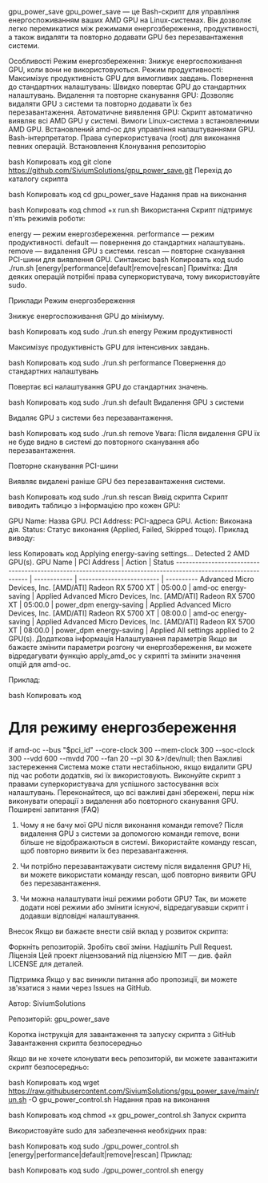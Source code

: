 gpu_power_save
gpu_power_save — це Bash-скрипт для управління енергоспоживанням ваших AMD GPU на Linux-системах. Він дозволяє легко перемикатися між режимами енергозбереження, продуктивності, а також видаляти та повторно додавати GPU без перезавантаження системи.

Особливості
Режим енергозбереження: Знижує енергоспоживання GPU, коли вони не використовуються.
Режим продуктивності: Максимізує продуктивність GPU для вимогливих завдань.
Повернення до стандартних налаштувань: Швидко повертає GPU до стандартних налаштувань.
Видалення та повторне сканування GPU: Дозволяє видаляти GPU з системи та повторно додавати їх без перезавантаження.
Автоматичне виявлення GPU: Скрипт автоматично виявляє всі AMD GPU у системі.
Вимоги
Linux-система з встановленими AMD GPU.
Встановлений amd-oc для управління налаштуваннями GPU.
Bash-інтерпретатор.
Права суперкористувача (root) для виконання певних операцій.
Встановлення
Клонування репозиторію

bash
Копировать код
git clone https://github.com/SiviumSolutions/gpu_power_save.git
Перехід до каталогу скрипта

bash
Копировать код
cd gpu_power_save
Надання прав на виконання

bash
Копировать код
chmod +x run.sh
Використання
Скрипт підтримує п'ять режимів роботи:

energy — режим енергозбереження.
performance — режим продуктивності.
default — повернення до стандартних налаштувань.
remove — видалення GPU з системи.
rescan — повторне сканування PCI-шини для виявлення GPU.
Синтаксис
bash
Копировать код
sudo ./run.sh [energy|performance|default|remove|rescan]
Примітка: Для деяких операцій потрібні права суперкористувача, тому використовуйте sudo.

Приклади
Режим енергозбереження

Знижує енергоспоживання GPU до мінімуму.

bash
Копировать код
sudo ./run.sh energy
Режим продуктивності

Максимізує продуктивність GPU для інтенсивних завдань.

bash
Копировать код
sudo ./run.sh performance
Повернення до стандартних налаштувань

Повертає всі налаштування GPU до стандартних значень.

bash
Копировать код
sudo ./run.sh default
Видалення GPU з системи

Видаляє GPU з системи без перезавантаження.

bash
Копировать код
sudo ./run.sh remove
Увага: Після видалення GPU їх не буде видно в системі до повторного сканування або перезавантаження.

Повторне сканування PCI-шини

Виявляє видалені раніше GPU без перезавантаження системи.

bash
Копировать код
sudo ./run.sh rescan
Вивід скрипта
Скрипт виводить таблицю з інформацією про кожен GPU:

GPU Name: Назва GPU.
PCI Address: PCI-адреса GPU.
Action: Виконана дія.
Status: Статус виконання (Applied, Failed, Skipped тощо).
Приклад виводу:

less
Копировать код
Applying energy-saving settings...
Detected 2 AMD GPU(s).
GPU Name                                                                                                       | PCI Address  | Action                    | Status
-------------------------------------------------------------------------------------------------------------- | ------------ | ------------------------- | ----------
Advanced Micro Devices, Inc. [AMD/ATI] Radeon RX 5700 XT                                                       | 05:00.0      | amd-oc energy-saving      | Applied
Advanced Micro Devices, Inc. [AMD/ATI] Radeon RX 5700 XT                                                       | 05:00.0      | power_dpm energy-saving   | Applied
Advanced Micro Devices, Inc. [AMD/ATI] Radeon RX 5700 XT                                                       | 08:00.0      | amd-oc energy-saving      | Applied
Advanced Micro Devices, Inc. [AMD/ATI] Radeon RX 5700 XT                                                       | 08:00.0      | power_dpm energy-saving   | Applied
All settings applied to 2 GPU(s).
Додаткова інформація
Налаштування параметрів
Якщо ви бажаєте змінити параметри розгону чи енергозбереження, ви можете відредагувати функцію apply_amd_oc у скрипті та змінити значення опцій для amd-oc.

Приклад:

bash
Копировать код
# Для режиму енергозбереження
if amd-oc --bus "$pci_id" --core-clock 300 --mem-clock 300 --soc-clock 300 --vdd 600 --mvdd 700 --fan 20 --pl 30 &>/dev/null; then
Важливі застереження
Система може стати нестабільною, якщо видалити GPU під час роботи додатків, які їх використовують.
Виконуйте скрипт з правами суперкористувача для успішного застосування всіх налаштувань.
Переконайтеся, що всі важливі дані збережені, перш ніж виконувати операції з видалення або повторного сканування GPU.
Поширені запитання (FAQ)
1. Чому я не бачу мої GPU після виконання команди remove?
Після видалення GPU з системи за допомогою команди remove, вони більше не відображаються в системі. Використайте команду rescan, щоб повторно виявити їх без перезавантаження.

2. Чи потрібно перезавантажувати систему після видалення GPU?
Ні, ви можете використати команду rescan, щоб повторно виявити GPU без перезавантаження.

3. Чи можна налаштувати інші режими роботи GPU?
Так, ви можете додати нові режими або змінити існуючі, відредагувавши скрипт і додавши відповідні налаштування.

Внесок
Якщо ви бажаєте внести свій вклад у розвиток скрипта:

Форкніть репозиторій.
Зробіть свої зміни.
Надішліть Pull Request.
Ліцензія
Цей проект ліцензований під ліцензією MIT — див. файл LICENSE для деталей.

Підтримка
Якщо у вас виникли питання або пропозиції, ви можете зв'язатися з нами через Issues на GitHub.

Автор: SiviumSolutions

Репозиторій: gpu_power_save

Коротка інструкція для завантаження та запуску скрипта з GitHub
Завантаження скрипта безпосередньо

Якщо ви не хочете клонувати весь репозиторій, ви можете завантажити скрипт безпосередньо:

bash
Копировать код
wget https://raw.githubusercontent.com/SiviumSolutions/gpu_power_save/main/run.sh -O gpu_power_control.sh
Надання прав на виконання

bash
Копировать код
chmod +x gpu_power_control.sh
Запуск скрипта

Використовуйте sudo для забезпечення необхідних прав:

bash
Копировать код
sudo ./gpu_power_control.sh [energy|performance|default|remove|rescan]
Приклад:

bash
Копировать код
sudo ./gpu_power_control.sh energy
